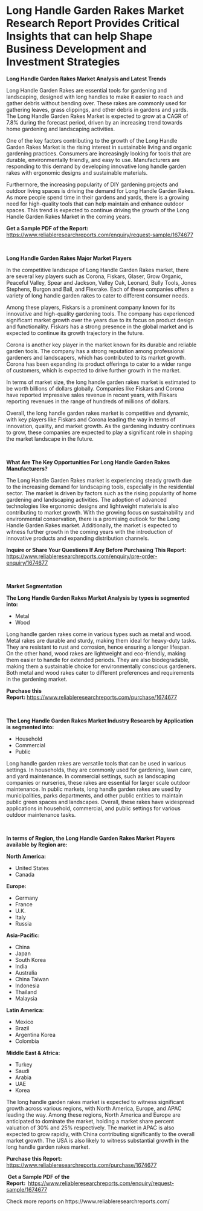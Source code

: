 <p><h1>Long Handle Garden Rakes Market Research Report Provides Critical Insights that can help Shape Business Development and Investment Strategies</h1></p><p><strong>Long Handle Garden Rakes Market Analysis and Latest Trends</strong></p>
<p><p>Long Handle Garden Rakes are essential tools for gardening and landscaping, designed with long handles to make it easier to reach and gather debris without bending over. These rakes are commonly used for gathering leaves, grass clippings, and other debris in gardens and yards. The Long Handle Garden Rakes Market is expected to grow at a CAGR of 7.8% during the forecast period, driven by an increasing trend towards home gardening and landscaping activities.</p><p>One of the key factors contributing to the growth of the Long Handle Garden Rakes Market is the rising interest in sustainable living and organic gardening practices. Consumers are increasingly looking for tools that are durable, environmentally friendly, and easy to use. Manufacturers are responding to this demand by developing innovative long handle garden rakes with ergonomic designs and sustainable materials.</p><p>Furthermore, the increasing popularity of DIY gardening projects and outdoor living spaces is driving the demand for Long Handle Garden Rakes. As more people spend time in their gardens and yards, there is a growing need for high-quality tools that can help maintain and enhance outdoor spaces. This trend is expected to continue driving the growth of the Long Handle Garden Rakes Market in the coming years.</p></p>
<p><strong>Get a Sample PDF of the Report:&nbsp;</strong> <a href="https://www.reliableresearchreports.com/enquiry/request-sample/1674677">https://www.reliableresearchreports.com/enquiry/request-sample/1674677</a></p>
<p>&nbsp;</p>
<p><strong>Long Handle Garden Rakes Major Market Players</strong></p>
<p><p>In the competitive landscape of Long Handle Garden Rakes market, there are several key players such as Corona, Fiskars, Glaser, Grow Organic, Peaceful Valley, Spear and Jackson, Valley Oak, Leonard, Bully Tools, Jones Stephens, Burgon and Ball, and Flexrake. Each of these companies offers a variety of long handle garden rakes to cater to different consumer needs.</p><p>Among these players, Fiskars is a prominent company known for its innovative and high-quality gardening tools. The company has experienced significant market growth over the years due to its focus on product design and functionality. Fiskars has a strong presence in the global market and is expected to continue its growth trajectory in the future.</p><p>Corona is another key player in the market known for its durable and reliable garden tools. The company has a strong reputation among professional gardeners and landscapers, which has contributed to its market growth. Corona has been expanding its product offerings to cater to a wider range of customers, which is expected to drive further growth in the market.</p><p>In terms of market size, the long handle garden rakes market is estimated to be worth billions of dollars globally. Companies like Fiskars and Corona have reported impressive sales revenue in recent years, with Fiskars reporting revenues in the range of hundreds of millions of dollars.</p><p>Overall, the long handle garden rakes market is competitive and dynamic, with key players like Fiskars and Corona leading the way in terms of innovation, quality, and market growth. As the gardening industry continues to grow, these companies are expected to play a significant role in shaping the market landscape in the future.</p></p>
<p>&nbsp;</p>
<p><strong>What Are The Key Opportunities For Long Handle Garden Rakes Manufacturers?</strong></p>
<p><p>The Long Handle Garden Rakes market is experiencing steady growth due to the increasing demand for landscaping tools, especially in the residential sector. The market is driven by factors such as the rising popularity of home gardening and landscaping activities. The adoption of advanced technologies like ergonomic designs and lightweight materials is also contributing to market growth. With the growing focus on sustainability and environmental conservation, there is a promising outlook for the Long Handle Garden Rakes market. Additionally, the market is expected to witness further growth in the coming years with the introduction of innovative products and expanding distribution channels.</p></p>
<p><strong>Inquire or Share Your Questions If Any Before Purchasing This Report:</strong> <a href="https://www.reliableresearchreports.com/enquiry/pre-order-enquiry/1674677">https://www.reliableresearchreports.com/enquiry/pre-order-enquiry/1674677</a></p>
<p>&nbsp;</p>
<p><strong>Market Segmentation</strong></p>
<p><strong>The Long Handle Garden Rakes Market Analysis by types is segmented into:</strong></p>
<p><ul><li>Metal</li><li>Wood</li></ul></p>
<p><p>Long handle garden rakes come in various types such as metal and wood. Metal rakes are durable and sturdy, making them ideal for heavy-duty tasks. They are resistant to rust and corrosion, hence ensuring a longer lifespan. On the other hand, wood rakes are lightweight and eco-friendly, making them easier to handle for extended periods. They are also biodegradable, making them a sustainable choice for environmentally conscious gardeners. Both metal and wood rakes cater to different preferences and requirements in the gardening market.</p></p>
<p><strong>Purchase this Report:&nbsp;</strong><a href="https://www.reliableresearchreports.com/purchase/1674677">https://www.reliableresearchreports.com/purchase/1674677</a></p>
<p>&nbsp;</p>
<p><strong>The Long Handle Garden Rakes Market Industry Research by Application is segmented into:</strong></p>
<p><ul><li>Household</li><li>Commercial</li><li>Public</li></ul></p>
<p><p>Long handle garden rakes are versatile tools that can be used in various settings. In households, they are commonly used for gardening, lawn care, and yard maintenance. In commercial settings, such as landscaping companies or nurseries, these rakes are essential for larger scale outdoor maintenance. In public markets, long handle garden rakes are used by municipalities, parks departments, and other public entities to maintain public green spaces and landscapes. Overall, these rakes have widespread applications in household, commercial, and public settings for various outdoor maintenance tasks.</p></p>
<p>&nbsp;</p>
<p><strong>In terms of Region, the Long Handle Garden Rakes Market Players available by Region are:</strong></p>
<p>
    <p> <strong> North America: </strong>
        <ul>
            <li>United States</li>
            <li>Canada</li>
        </ul>
        </p> 
    <p> <strong> Europe: </strong>
        <ul>
            <li>Germany</li>
            <li>France</li>
            <li>U.K.</li>
            <li>Italy</li>
            <li>Russia</li>
        </ul>
        </p> 
    <p> <strong> Asia-Pacific: </strong>
        <ul>
            <li>China</li>
            <li>Japan</li>
            <li>South Korea</li>
            <li>India</li>
            <li>Australia</li>
            <li>China Taiwan</li>
            <li>Indonesia</li>
            <li>Thailand</li>
            <li>Malaysia</li>
        </ul>
        </p> 
    <p> <strong> Latin America: </strong>
        <ul>
            <li>Mexico</li>
            <li>Brazil</li>
            <li>Argentina Korea</li>
            <li>Colombia</li>
        </ul>
        </p> 
    <p> <strong> Middle East & Africa: </strong>
        <ul>
            <li>Turkey</li>
            <li>Saudi</li>
            <li>Arabia</li>
            <li>UAE</li>
            <li>Korea</li>
        </ul>
    </p>
    </p>
<p><p>The long handle garden rakes market is expected to witness significant growth across various regions, with North America, Europe, and APAC leading the way. Among these regions, North America and Europe are anticipated to dominate the market, holding a market share percent valuation of 30% and 25% respectively. The market in APAC is also expected to grow rapidly, with China contributing significantly to the overall market growth. The USA is also likely to witness substantial growth in the long handle garden rakes market.</p></p>
<p><strong>Purchase this Report: </strong><a href="https://www.reliableresearchreports.com/purchase/1674677">https://www.reliableresearchreports.com/purchase/1674677</a></p>
<p>&nbsp;<strong>Get a Sample PDF of the Report:&nbsp;&nbsp;</strong><a href="https://www.reliableresearchreports.com/enquiry/request-sample/1674677">https://www.reliableresearchreports.com/enquiry/request-sample/1674677</a></p>
<p><strong></strong></p>
<p>Check more reports on https://www.reliableresearchreports.com/</p>